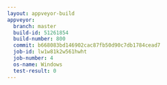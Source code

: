 ```yaml
---
layout: appveyor-build
appveyor:
  branch: master
  build-id: 51261854
  build-number: 800
  commit: b668083bd146902cac87fb50d90c7db1784cead7
  job-id: lw1w81k2w561hwht
  job-number: 4
  os-name: Windows
  test-result: 0
---
```

